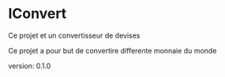 # IConvert

Ce projet et un convertisseur de devises

Ce projet a pour but de convertire differente monnaie du monde

version: 0.1.0
